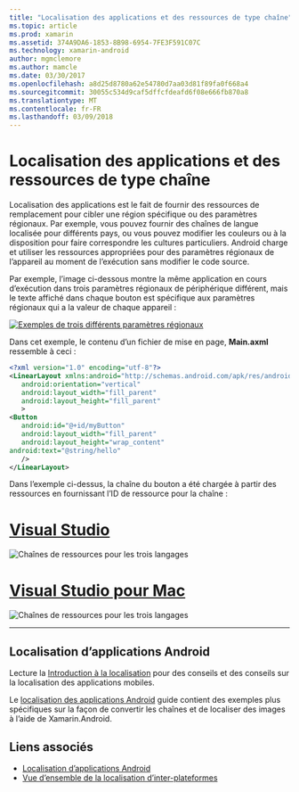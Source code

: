 ```yaml
---
title: "Localisation des applications et des ressources de type chaîne"
ms.topic: article
ms.prod: xamarin
ms.assetid: 374A9DA6-1853-8B98-6954-7FE3F591C07C
ms.technology: xamarin-android
author: mgmclemore
ms.author: mamcle
ms.date: 03/30/2017
ms.openlocfilehash: a8d25d8780a62e54780d7aa03d81f89fa0f668a4
ms.sourcegitcommit: 30055c534d9caf5dffcfdeafd6f08e666fb870a8
ms.translationtype: MT
ms.contentlocale: fr-FR
ms.lasthandoff: 03/09/2018
---
```

# <a name="application-localization-and-string-resources"></a>Localisation des applications et des ressources de type chaîne

Localisation des applications est le fait de fournir des ressources de remplacement pour cibler une région spécifique ou des paramètres régionaux. Par exemple, vous pouvez fournir des chaînes de langue localisée pour différents pays, ou vous pouvez modifier les couleurs ou à la disposition pour faire correspondre les cultures particuliers. Android charge et utiliser les ressources appropriées pour des paramètres régionaux de l’appareil au moment de l’exécution sans modifier le code source.

Par exemple, l’image ci-dessous montre la même application en cours d’exécution dans trois paramètres régionaux de périphérique différent, mais le texte affiché dans chaque bouton est spécifique aux paramètres régionaux qui a la valeur de chaque appareil :

[![Exemples de trois différents paramètres régionaux](application-localization-images/01-click-me-sml.png)](application-localization-images/01-click-me.png#lightbox)

Dans cet exemple, le contenu d’un fichier de mise en page, **Main.axml** ressemble à ceci :

```xml
<?xml version="1.0" encoding="utf-8"?>
<LinearLayout xmlns:android="http://schemas.android.com/apk/res/android"
   android:orientation="vertical"
   android:layout_width="fill_parent"
   android:layout_height="fill_parent"
   >
<Button  
   android:id="@+id/myButton"
   android:layout_width="fill_parent"
   android:layout_height="wrap_content"
android:text="@string/hello"
   />
</LinearLayout>
```

Dans l’exemple ci-dessus, la chaîne du bouton a été chargée à partir des ressources en fournissant l’ID de ressource pour la chaîne :

# <a name="visual-studiotabvswin"></a>[Visual Studio](#tab/vswin)

![Chaînes de ressources pour les trois langages](application-localization-images/02-resource-strings-vs.png)
 
# <a name="visual-studio-for-mactabvsmac"></a>[Visual Studio pour Mac](#tab/vsmac)

![Chaînes de ressources pour les trois langages](application-localization-images/02-resource-strings-xs.png)
 
-----
 
## <a name="localizing-android-apps"></a>Localisation d’applications Android

Lecture la [Introduction à la localisation](~/cross-platform/app-fundamentals/localization.md) pour des conseils et des conseils sur la localisation des applications mobiles.

Le [localisation des applications Android](~/android/app-fundamentals/localization.md) guide contient des exemples plus spécifiques sur la façon de convertir les chaînes et de localiser des images à l’aide de Xamarin.Android.



## <a name="related-links"></a>Liens associés

- [Localisation d’applications Android](~/android/app-fundamentals/localization.md)
- [Vue d’ensemble de la localisation d’inter-plateformes](~/cross-platform/app-fundamentals/localization.md)

